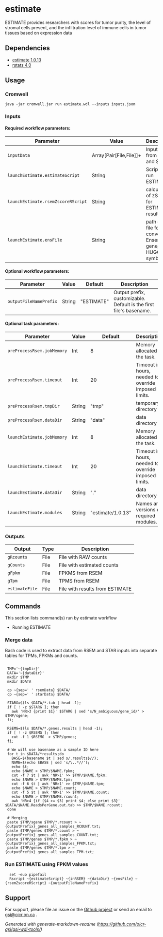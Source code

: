 # estimate

ESTIMATE provides researchers with scores for tumor purity, the level of stromal cells present, and the infiltration level of immune cells in tumor tissues based on expression data

## Dependencies

* [estimate 1.0.13](http://R-Forge.R-project.org)
* [rstats 4.0](https://www.r-project.org/)


## Usage

### Cromwell
```
java -jar cromwell.jar run estimate.wdl --inputs inputs.json
```

### Inputs

#### Required workflow parameters:
Parameter|Value|Description
---|---|---
`inputData`|Array[Pair[File,File]]+|Input files from RSEM and STAR.
`launchEstimate.estimateScript`|String|Script to run ESTIMATE
`launchEstimate.rsemZscoreRScript`|String|calculation of zScore for ESTIMATE results
`launchEstimate.ensFile`|String|path of a file for converting Ensembl gene_id to HUGO symbol


#### Optional workflow parameters:
Parameter|Value|Default|Description
---|---|---|---
`outputFileNamePrefix`|String|"ESTIMATE"|Output prefix, customizable. Default is the first file's basename.


#### Optional task parameters:
Parameter|Value|Default|Description
---|---|---|---
`preProcessRsem.jobMemory`|Int|8|Memory allocated to the task.
`preProcessRsem.timeout`|Int|20|Timeout in hours, needed to override imposed limits.
`preProcessRsem.tmpDir`|String|"tmp"|temporary directory
`preProcessRsem.dataDir`|String|"data"|data directory
`launchEstimate.jobMemory`|Int|8|Memory allocated to the task.
`launchEstimate.timeout`|Int|20|Timeout in hours, needed to override imposed limits.
`launchEstimate.dataDir`|String|"."|data directory
`launchEstimate.modules`|String|"estimate/1.0.13"|Names and versions of required modules.


### Outputs

Output | Type | Description
---|---|---
`gRcounts`|File|File with RAW counts
`gCounts`|File|File with estimated counts
`gFpkm`|File|FPKMS from RSEM
`gTpm`|File|TPMS from RSEM
`estimateFile`|File|File with results from ESTIMATE


## Commands
 This section lists command(s) run by estimate workflow
 
 * Running ESTIMATE
 
 ### Merge data
 
 Bash code is used to extract data from RSEM and STAR inputs into
 separate tables for TPMs, FPKMs and counts.
 
```
 
 TMP='~{tmpDir}'
 DATA='~{dataDir}'
 mkdir $TMP
 mkdir $DATA
 
 cp ~{sep=' ' rsemData} $DATA/
 cp ~{sep=' ' starData} $DATA/
 
 STARG=$(ls $DATA/*.tab | head -1);
 if [ ! -z $STARG ]; then
   awk 'NR>3 {print $1}' $STARG | sed 's/N_ambiguous/gene_id/' > $TMP/sgene;
 fi;
 
 RSEMG=$(ls $DATA/*.genes.results | head -1);
 if [ ! -z $RSEMG ]; then
   cut -f 1 $RSEMG  > $TMP/genes;
 fi;
 
 # We will use basename as a sample ID here
 for t in $DATA/*results;do
   BASE=$(basename $t | sed s/.results$//);
   NAME=$(echo $BASE | sed 's/\..*//');
   echo $t;
   echo $NAME > $TMP/$NAME.fpkm;
   cut -f 7 $t | awk 'NR>1' >> $TMP/$NAME.fpkm;
   echo $NAME > $TMP/$NAME.tpm;
   cut -f 6 $t | awk 'NR>1' >> $TMP/$NAME.tpm;
   echo $NAME > $TMP/$NAME.count;
   cut -f 5 $t | awk 'NR>1' >> $TMP/$NAME.count;
   echo $NAME > $TMP/$NAME.rcount;
   awk 'NR>4 {if ($4 >= $3) print $4; else print $3}' $DATA/$NAME.ReadsPerGene.out.tab >> $TMP/$NAME.rcount;
 done
 
 # Merging
 paste $TMP/sgene $TMP/*.rcount > ~{outputPrefix}_genes_all_samples_RCOUNT.txt;
 paste $TMP/genes $TMP/*.count > ~{outputPrefix}_genes_all_samples_COUNT.txt;
 paste $TMP/genes $TMP/*.fpkm > ~{outputPrefix}_genes_all_samples_FPKM.txt;
 paste $TMP/genes $TMP/*.tpm > ~{outputPrefix}_genes_all_samples_TPM.txt;
```
 
 ### Run ESTIMATE using FPKM values
 
```
  set -euo pipefail
  Rscript ~{estimateScript} ~{inRSEM} ~{dataDir} ~{ensFile} ~{rsemZscoreRScript} ~{outputFileNamePrefix}
```
 ## Support

For support, please file an issue on the [Github project](https://github.com/oicr-gsi) or send an email to gsi@oicr.on.ca .

_Generated with generate-markdown-readme (https://github.com/oicr-gsi/gsi-wdl-tools/)_
